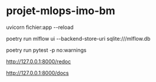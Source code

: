 # projet-mlops-imo-bm
uvicorn fichier:app --reload

poetry run mlflow ui --backend-store-uri sqlite:///mlflow.db

poetry run pytest -p no:warnings 

http://127.0.0.1:8000/redoc

http://127.0.0.1:8000/docs